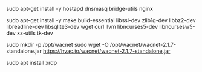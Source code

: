 sudo apt-get install -y hostapd dnsmasq bridge-utils nginx

sudo apt-get install -y make build-essential libssl-dev zlib1g-dev libbz2-dev libreadline-dev libsqlite3-dev wget curl llvm libncurses5-dev libncursesw5-dev xz-utils tk-dev

sudo mkdir -p /opt/wacnet
sudo wget -O /opt/wacnet/wacnet-2.1.7-standalone.jar https://hvac.io/wacnet/wacnet-2.1.7-standalone.jar

sudo apt install xrdp
